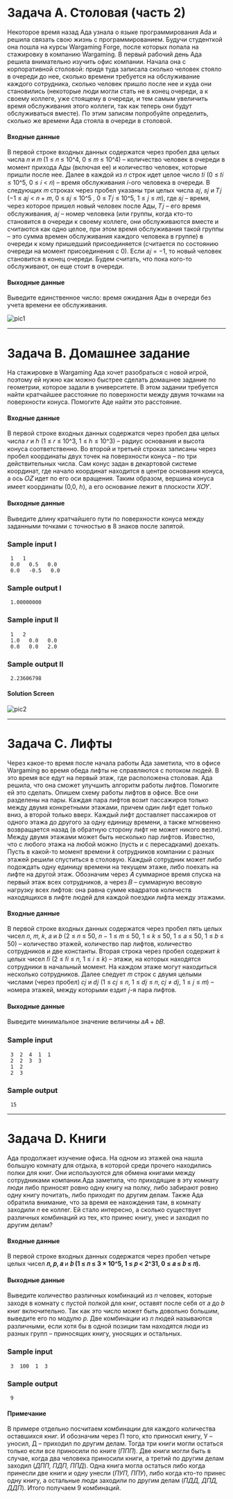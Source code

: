# Задача A. Столовая (часть 2)

Некоторое время назад Ада узнала о языке программирования Ada и решила связать свою жизнь с программированием. Будучи студенткой она пошла на курсы Wargaming Forge, после которых попала на стажировку в компанию Wargaming. В первый рабочий день Ада решила внимательно изучить офис компании. Начала она с корпоративной столовой: придя туда записала сколько человек стояло в очереди до нее, сколько времени требуется на обслуживание каждого сотрудника, сколько человек пришло после нее и куда они становились (некоторые люди могли стать не в конец очереди, а к своему коллеге, уже стоящему в очереди, и тем самым увеличить время обслуживания этого коллеги, так как теперь они будут обслуживаться вместе). По этим записям попробуйте определить, сколько же времени Ада стояла в очереди в столовой.

#### Входные данные
В первой строке входных данных содержатся через пробел два целых числа 𝑛 и 𝑚 (1 ≤ 𝑛 ≤ 10^4, 0 ≤ 𝑚 ≤ 10^4) –
количество человек в очереди в момент прихода Ады (включая ее) и количество человек, которые пришли после
нее. Далее в каждой из 𝑛 строк идет целое число 𝑡𝑖 (0 ≤ 𝑡𝑖 ≤ 10^5, 0 ≤ 𝑖 < 𝑛) – время обслуживания 𝑖-ого человека 
в очереди. В следующих 𝑚 строках через пробел указаны три целых числа 𝑎𝑗, 𝑠𝑗 и 𝑇𝑗 (−1 ≤ 𝑎𝑗 < 𝑛 + 𝑚, 0 ≤ 𝑠𝑗 ≤ 10^5
, 0 ≤ 𝑇𝑗 ≤ 10^5, 1 ≤ 𝑗 ≤ 𝑚), где 𝑠𝑗 – время, через которое пришел новый человек после Ады, 𝑇𝑗 – его время 
обслуживания, 𝑎𝑗 – номер человека (или группы, когда кто-то становится в очереди к своему коллеге, они 
обслуживаются вместе и считаются как одно целое, при этом время обслуживания такой группы – это сумма 
времен обслуживания каждого человека в группе) в очереди к кому пришедший присоединяется (считается по 
состоянию очереди на момент присоединения с 0). Если 𝑎𝑗 = −1, то новый человек становится в конец очереди. 
Будем считать, что пока кого-то обслуживают, он еще стоит в очереди.

#### Выходные данные
Выведите единственное число: время ожидания Ады в очереди без учета времени ее обслуживания.

![pic1](pic1.jpg "TaskA_WG")
____________________


# Задача B. Домашнее задание
На стажировке в Wargaming Ада хочет разобраться с новой игрой, поэтому ей нужно как можно быстрее сделать
домашнее задание по геометрии, которое задали в университете. В этом задании требуется найти кратчайшее 
расстояние по поверхности между двумя точками на поверхности конуса. Помогите Аде найти это расстояние.

#### Входные данные
В первой строке входных данных содержатся через пробел два целых числа 𝑟 и ℎ (1 ≤ 𝑟 ≤ 10^3, 1 ≤ ℎ ≤ 10^3) 
– радиус основания и высота конуса соответственно. Во второй и третьей строках записаны через пробел
координаты двух точек на поверхности конуса – по три действительных числа. Сам конус задан в декартовой 
системе координат, где начало координат находится в центре основания конуса, а ось 𝑂𝑍 идет по его оси 
вращения. Таким образом, вершина конуса имеет координаты (0,0, ℎ), а его основание лежит в плоскости 𝑋𝑂𝑌.
#### Выходные данные
Выведите длину кратчайшего пути по поверхности конуса между заданными точками с точностью в 8 знаков 
после запятой.

### Sample input I
     1   1
     0.0   0.5   0.0
     0.0   -0.5   0.0
### Sample output I
     1.00000000


### Sample input II
     1   2
     1.0   0.0   0.0
     0.0   0.0   2.0
### Sample output II
     2.23606798

#### Solution Screen
![pic2](pic2.jpg "TaskB_WG")
____________________

# Задача C. Лифты
 Через какое-то время после начала работы Ада заметила, что в офисе Wargaming во время обеда лифты не справляются с потоком людей. В это время все едут на первый этаж, где расположена столовая. Ада решила, что она сможет улучшить алгоритм работы лифтов. Помогите ей это сделать. Опишем схему работы лифтов в офисе. Все они разделены на пары. Каждая пара лифтов возит пассажиров только между двумя конкретными этажами, причем один лифт едет только вниз, а второй только вверх. Каждый лифт доставляет пассажиров от одного этажа до другого за одну единицу времени, а также мгновенно возвращается назад (в обратную сторону лифт не может никого везти). Между двумя этажами может быть несколько пар лифтов. Известно, что с любого этажа на любой можно (пусть и с пересадками) доехать. Пусть в какой-то момент времени 𝑘 сотрудников компании с разных этажей решили спуститься в столовую. Каждый сотрудник может либо подождать одну единицу времени на текущем этаже, либо поехать на лифте на другой этаж. Обозначим через 𝐴 суммарное время спуска на первый этаж всех сотрудников, а через 𝐵 – суммарную весовую нагрузку всех лифтов: она равна сумме квадратов количеств находящихся в лифте людей для каждой поездки лифта между этажами.

#### Входные данные
В первой строке входных данных содержатся через пробел пять целых чисел 𝑛, 𝑚, 𝑘, 𝑎 и 𝑏 
(2 ≤ 𝑛 ≤ 50, 𝑛 − 1 ≤ 𝑚 ≤ 50, 1 ≤ 𝑘 ≤ 50, 1 ≤ 𝑎 ≤ 50, 1 ≤ 𝑏 ≤ 50) – количество этажей, количество 
пар лифтов, количество сотрудников и две константы. Вторая строка через пробел содержит 𝑘 целых чисел 𝑓𝑖
(2 ≤ 𝑓𝑖 ≤ 𝑛, 1 ≤ 𝑖 ≤ 𝑘) – этажи, на которых находятся сотрудники в начальный момент. На каждом этаже могут
находиться несколько сотрудников. Далее следует 𝑚 строк с двумя целыми числами (через пробел) 𝑐𝑗 и 𝑑𝑗
(1 ≤ 𝑐𝑗 ≤ 𝑛, 1 ≤ 𝑑𝑗 ≤ 𝑛, 𝑐𝑗 ≠ 𝑑𝑗, 1 ≤ 𝑗 ≤ 𝑚) – номера этажей, между которыми ездит 𝑗-я пара лифтов.
#### Выходные данные
Выведите минимальное значение величины 𝑎𝐴 + 𝑏𝐵.

### Sample input
     3  2  4  1  1
     2  2  3  3
     1  2
     2  3
### Sample output
     15

__________________

# Задача D. Книги
Ада продолжает изучение офиса. На одном из этажей она нашла большую комнату для отдыха, в которой среди прочего находились полки для книг. Они используются для обмена книгами между сотрудниками компании.Ада заметила, что приходящие в эту комнату люди либо приносят ровно одну книгу на полку, либо забирают ровно одну книгу почитать, либо приходят по другим делам. Также Ада обратила внимание, что за время ее нахождения там, в комнату заходили 𝑛 ее коллег. Ей стало интересно, а сколько существует различных комбинаций из тех, кто принес книгу, унес и заходил по другим делам?
#### Входные данные
В первой строке входных данных содержатся через пробел четыре целых чисел **𝑛, 𝑝, 𝑎** и **𝑏 
(1 ≤ 𝑛 ≤ 3 × 10^5, 1 ≤ 𝑝 < 2^31, 0 ≤ 𝑎 ≤ 𝑏 ≤ 𝑛).** 

#### Выходные данные
Выведите количество различных комбинаций из 𝑛 человек, которые заходя в комнату с пустой полкой для книг, 
оставят после себя от 𝑎 до 𝑏 книг включительно. Так как это число может быть довольно большим, выведите 
его по модулю 𝑝. Две комбинации из 𝑛 людей называются различными, если хотя бы в одной позиции там 
находятся люди из разных групп – приносящих книгу, уносящих и остальных.


### Sample input
     3  100  1  3
### Sample output
     9

#### Примечание
В примере отдельно посчитаем комбинации для каждого количества оставшихся книг. И обозначим через П
того, кто приносил книгу, У – уносил, Д – приходил по другим делам. Тогда три книги могли остаться только 
если все приносили по книге (*ППП*). Две книги могли быть в случае, когда два человека приносили книги, а 
третий по другим делам заходил (*ДПП, ПДП, ППД*). Одна книга могла остаться либо когда принесли две книги 
и одну унесли (*ПУП, ППУ*), либо когда кто-то принес одну книгу, а остальные люди заходили по другим делам 
(*ПДД, ДПД, ДДП*). Итого получаем 9 комбинаций.
